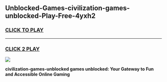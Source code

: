 
## Unblocked-Games-civilization-games-unblocked-Play-Free-4yxh2
<h3>
<a href="https://premium76.site?title=civilization-games-unblocked&ref=17A">CLICK TO PLAY</a></h3>
<hr>

<h3>
<a href="https://premium76.site?title=civilization-games-unblocked&ref=17A">CLICK 2 PLAY</a>
  
</h3>

<a href="https://premium76.site?title=civilization-games-unblocked&ref=17A"><img src="https://clearcache.store/games.png"></a>


**civilization-games-unblocked games unblocked: Your Gateway to Fun and Accessible Online Gaming**
